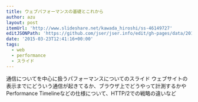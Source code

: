 ```yaml
---
title: ウェブパフォーマンスの基礎とこれから
author: azu
layout: post
itemUrl: 'http://www.slideshare.net/kawada_hiroshi/ss-46149727'
editJSONPath: 'https://github.com/jser/jser.info/edit/gh-pages/data/2015/03/index.json'
date: '2015-03-23T12:41:16+00:00'
tags:
  - web
  - performance
  - スライド
---
```

通信についてを中心に扱うパフォーマンスについてのスライド
ウェブサイトの表示までにどういう通信が起きてるか、ブラウザ上でどうやって計測するかやPerformance Timelineなどの仕様について、HTTP/2での戦略の違いなど
